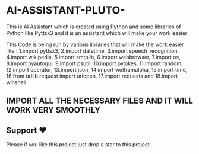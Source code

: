 # AI-ASSISTANT-PLUTO-
This is AI Assistant  which is created using Python and some libraries of Python like Pyttsx3 and it is an assistant which will make your work easier  



This Code is being run by various libraries that will make the work easier 
like :
1.import pyttsx3, 
2.import datetime, 
3.import speech_recognition,
4.import wikipedia, 
5.import smtplib,
6.import webbrowser, 
7.import os,
8.import pyautogui, 
9.import psutil, 
10.import pyjokes, 
11.import random,
12.import operator,
13.import json,
14.import wolframalpha,
15.import time,
16.from urllib.request import urlopen,
17.import requests and 
18.import winshell 


## IMPORT ALL THE NECESSARY FILES AND IT WILL WORK VERY SMOOTHLY 


## Support ❤
Please  if you like this project just drop a star to this project  
